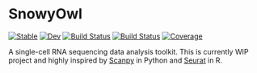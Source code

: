 # SnowyOwl

[![Stable](https://img.shields.io/badge/docs-stable-blue.svg)](https://yuehhua.github.io/SnowyOwl.jl/stable)
[![Dev](https://img.shields.io/badge/docs-dev-blue.svg)](https://yuehhua.github.io/SnowyOwl.jl/dev)
[![Build Status](https://github.com/yuehhua/SnowyOwl.jl/workflows/CI/badge.svg)](https://github.com/yuehhua/SnowyOwl.jl/actions)
[![Build Status](https://travis-ci.com/yuehhua/SnowyOwl.jl.svg?branch=master)](https://travis-ci.com/yuehhua/SnowyOwl.jl)
[![Coverage](https://codecov.io/gh/yuehhua/SnowyOwl.jl/branch/master/graph/badge.svg)](https://codecov.io/gh/yuehhua/SnowyOwl.jl)

A single-cell RNA sequencing data analysis toolkit. This is currently WIP project and highly inspired by [Scanpy](https://scanpy.readthedocs.io/en/stable/) in Python and [Seurat](https://satijalab.org/seurat/) in R.
